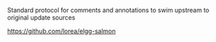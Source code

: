 Standard protocol for comments and annotations to swim upstream to original update sources

https://github.com/lorea/elgg-salmon
